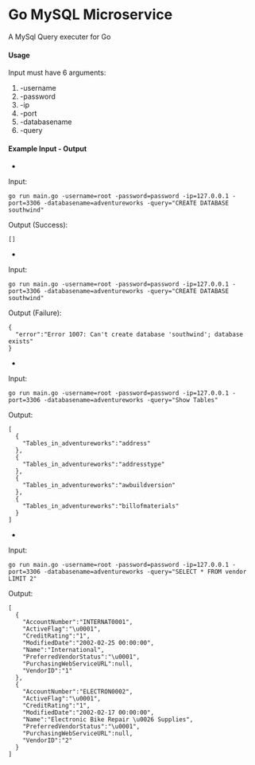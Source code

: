 # Go MySQL Microservice
A MySql Query executer for Go

#### Usage
Input must have 6 arguments:

1.  -username
2.  -password
3.  -ip
4.  -port
5.  -databasename
6.  -query

#### Example Input - Output
-
Input:
```
go run main.go -username=root -password=password -ip=127.0.0.1 -port=3306 -databasename=adventureworks -query="CREATE DATABASE southwind"
```
Output (Success):
```
[]
```
-
Input:
```
go run main.go -username=root -password=password -ip=127.0.0.1 -port=3306 -databasename=adventureworks -query="CREATE DATABASE southwind"
```
Output (Failure):
```
{
  "error":"Error 1007: Can't create database 'southwind'; database exists"
}
```
-
Input:
```
go run main.go -username=root -password=password -ip=127.0.0.1 -port=3306 -databasename=adventureworks -query="Show Tables"
```

Output:

```
[
  {
    "Tables_in_adventureworks":"address"
  },
  {
    "Tables_in_adventureworks":"addresstype"
  },
  {
    "Tables_in_adventureworks":"awbuildversion"
  },
  {
    "Tables_in_adventureworks":"billofmaterials"
  }
]
```
-
Input:
```
go run main.go -username=root -password=password -ip=127.0.0.1 -port=3306 -databasename=adventureworks -query="SELECT * FROM vendor LIMIT 2"
```

Output:

```
[
  {
    "AccountNumber":"INTERNAT0001",
    "ActiveFlag":"\u0001",
    "CreditRating":"1",
    "ModifiedDate":"2002-02-25 00:00:00",
    "Name":"International",
    "PreferredVendorStatus":"\u0001",
    "PurchasingWebServiceURL":null,
    "VendorID":"1"
  },
  {
    "AccountNumber":"ELECTRON0002",
    "ActiveFlag":"\u0001",
    "CreditRating":"1",
    "ModifiedDate":"2002-02-17 00:00:00",
    "Name":"Electronic Bike Repair \u0026 Supplies",
    "PreferredVendorStatus":"\u0001",
    "PurchasingWebServiceURL":null,
    "VendorID":"2"
  }
]
```
